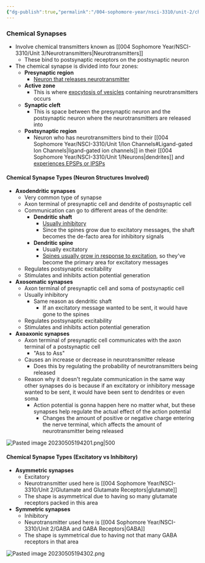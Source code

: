 ```yaml
---
{"dg-publish":true,"permalink":"/004-sophomore-year/nsci-3310/unit-2/chemical-synapses/"}
---
```


### Chemical Synapses
- Involve chemical transmitters known as [[004 Sophomore Year/NSCI-3310/Unit 3/Neurotransmitters\|Neurotransmitters]]
	- These bind to postsynaptic receptors on the postsynaptic neuron
- The chemical synapse is divided into four zones:
	- **Presynaptic region**
		- <u>Neuron that releases neurotransmitter</u>
	- **Active zone**
		- This is where <u>exocytosis of vesicles</u> containing neurotransmitters occurs
	- **Synaptic cleft**
		- This is space between the presynaptic neuron and the postsynaptic neuron where the neurotransmitters are released into
	- **Postsynaptic region**
		- Neuron who has neurotransmitters bind to their [[004 Sophomore Year/NSCI-3310/Unit 1/Ion Channels#Ligand-gated Ion Channels\|ligand-gated ion channels]] in their [[004 Sophomore Year/NSCI-3310/Unit 1/Neurons\|dendrites]] and <u>experiences EPSPs or IPSPs</u>

#### Chemical Synapse Types (Neuron Structures Involved)
- **Axodendritic synapses**
	- Very common type of synapse
	- Axon terminal of presynaptic cell and dendrite of postsynaptic cell
	- Communication can go to different areas of the dendrite:
		- **Dendritic shaft**
			- <u>Usually inhibitory</u>
			- Since the spines grow due to excitatory messages, the shaft becomes the de-facto area for inhibitory signals
		- **Dendritic spine**
			- Usually excitatory
			- <u>Spines usually grow in response to excitation</u>, so they've become the primary area for excitatory messages
	- Regulates postsynaptic excitability
	- Stimulates and inhibits action potential generation
- **Axosomatic synapses**
	- Axon terminal of presynaptic cell and soma of postsynaptic cell
	- Usually inhibitory
		- Same reason as dendritic shaft
			- If an excitatory message wanted to be sent, it would have gone to the spines
	- Regulates postsynaptic excitability
	- Stimulates and inhibits action potential generation
- **Axoaxonic synapses**
	- Axon terminal of presynaptic cell communicates with the axon terminal of a postsynaptic cell
		- "Ass to Ass"
	- Causes an increase or decrease in neurotransmitter release
		- Does this by regulating the probability of neurotransmitters being released
	- Reason why it doesn't regulate communication in the same way other synapses do is because if an excitatory or inhibitory message wanted to be sent, it would have been sent to dendrites or even soma
		- Action potential is gonna happen here no matter what, but these synapses help regulate the actual effect of the action potential
			- Changes the amount of positive or negative charge entering the nerve terminal, which affects the amount of neurotransmitter being released

![Pasted image 20230505194201.png|500](/img/user/004%20Sophomore%20Year/NSCI-3310/Unit%202/Attachments/Pasted%20image%2020230505194201.png)

#### Chemical Synapse Types (Excitatory vs Inhibitory)
- **Asymmetric synapses**
	- Excitatory
	- Neurotransmitter used here is [[004 Sophomore Year/NSCI-3310/Unit 2/Glutamate and Glutamate Receptors\|glutamate]]
	- The shape is asymmetrical due to having so many glutamate receptors packed in this area
- **Symmetric synapses**
	- Inhibitory
	- Neurotransmitter used here is [[004 Sophomore Year/NSCI-3310/Unit 2/GABA and GABA Receptors\|GABA]]
	- The shape is symmetrical due to having not that many GABA receptors in that area

![Pasted image 20230505194302.png](/img/user/004%20Sophomore%20Year/NSCI-3310/Unit%202/Attachments/Pasted%20image%2020230505194302.png)